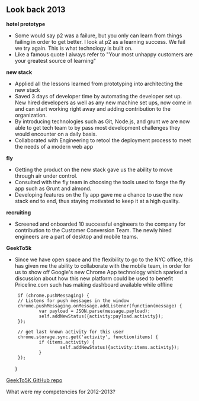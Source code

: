 Look back 2013
--------------

**hotel prototype**

 - Some would say p2 was a failure, but you only can learn from things failing in order to get better. I look at p2 as a learning success. We fail we try again. This is what technology is built on.
 - Like a famous quote I always refer to "Your most unhappy customers are your greatest source of learning"

**new stack**

 - Applied all the lessons learned from prototyping into architecting the new stack
 - Saved 3 days of developer time by automating the developer set up. New hired developers as well as any new machine set ups, now come in and can start working right away and adding contribution to the organization. 
 - By introducing technologies such as Git, Node.js, and grunt we are now able to get tech team to by pass most development challenges they would encounter on a daily basis.
 - Collaborated with Engineering to retool the deployment process to meet the needs of a modern web app
 

**fly**

 - Getting the product on the new stack gave us the ability to move through air under control.
 - Consulted with the fly team in choosing the tools used to forge the fly app such as Grunt and almond.
 - Developing features on the fly app gave me a chance to use the new stack end to end, thus staying motivated to keep it at a high quality.

**recruiting**

 - Screened and onboarded 10 successful engineers to the company for contribution to the Customer Conversion Team. The newly hired engineers are a part of desktop and  mobile teams.

**GeekTo5k**

 - Since we have open space and the flexibility to go to the NYC office, this has given me the ability to collaborate with the mobile team, in order for us to show off Google's new Chrome App technology which sparked a discussion about how this new platform could be used to benefit Priceline.com such has making dashboard available while offline

        if (chrome.pushMessaging) {
        // Listens for push messages in the window
        chrome.pushMessaging.onMessage.addListener(function(message) {
                var payload = JSON.parse(message.payload);
                self.addNewStatus({activity:payload.activity});
        });
    
        // get last known activity for this user
        chrome.storage.sync.get('activity', function(items) {
                if (items.activity) {
                        self.addNewStatus({activity:items.activity});
                }
        });
    }

[GeekTo5K GitHub repo][1]

What were my competencies for 2012-2013?


  [1]: https://github.com/jsolis/GeekTo5K
